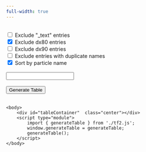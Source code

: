 ```yaml
---
full-width: true
---
```


<wrapper full-width="full-width">
    <head>
        <meta charset="UTF-8">
        <meta name="viewport" content="width=device-width, initial-scale=1.0">
        <title>Create Table</title>
        <form  class="center">
            <br>
            <input type="checkbox" id="noText" name="noText" value="noText">
            <label for="noText"> Exclude "_text" entries </label><br>
            <input type="checkbox" id="noDX80" name="noDX80" value="noDX80" checked=true>
            <label for="noDX80"> Exclude dx80 entries </label><br>
            <input type="checkbox" id="noDX90" name="noDX90" value="noDX90">
            <label for="noDX90"> Exclude dx90 entries </label><br>
            <input type="checkbox" id="noDupes" name="noDupes" value="noDupes">        
            <label for="noDupes"> Exclude entries with duplicate names </label><br>
            <input type="checkbox" id="sortName" name="sortName" value="sortName" checked=true>
            <label for="sortName"> Sort by particle name </label><br>
            <br><input type="text" id="searchname" name="searchname"><br><br>
            <button onclick="generateTable()" class="center">Generate Table</button><br><br>
        </form>
    </head>

    <body>
        <div id="tableContainer"  class="center"></div>
        <script type="module">
            import { generateTable } from './tf2.js';
            window.generateTable = generateTable;
            generateTable();
        </script>
    </body>
</wrapper>